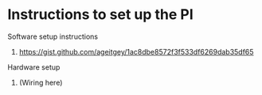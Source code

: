 # Instructions to set up the PI

Software setup instructions
1) https://gist.github.com/ageitgey/1ac8dbe8572f3f533df6269dab35df65    

Hardware setup
1) (Wiring here)
